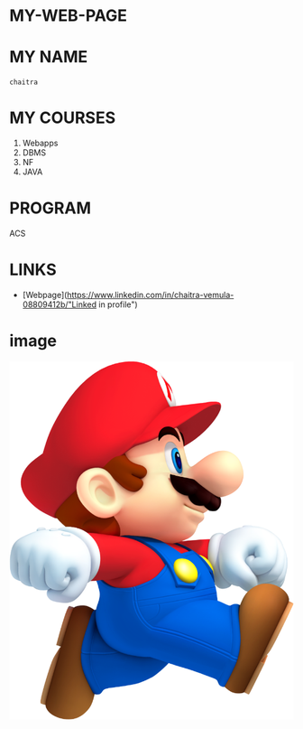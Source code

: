 # MY-WEB-PAGE
# MY NAME

    chaitra
# MY COURSES

1. Webapps
2. DBMS
3. NF
4. JAVA

# PROGRAM

ACS

# LINKS

- [Webpage](https://www.linkedin.com/in/chaitra-vemula-08809412b/"Linked in profile")

# image

![Hosted image](image2.png "flower")


 
    
